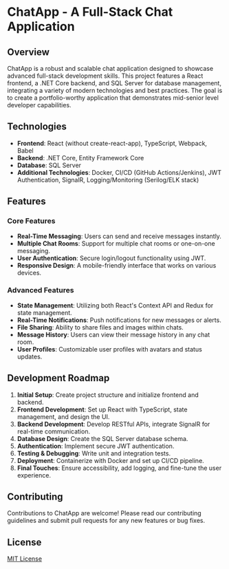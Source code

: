 # ChatApp - A Full-Stack Chat Application

## Overview
ChatApp is a robust and scalable chat application designed to showcase advanced full-stack development skills. This project features a React frontend, a .NET Core backend, and SQL Server for database management, integrating a variety of modern technologies and best practices. The goal is to create a portfolio-worthy application that demonstrates mid-senior level developer capabilities.

## Technologies
- **Frontend**: React (without create-react-app), TypeScript, Webpack, Babel
- **Backend**: .NET Core, Entity Framework Core
- **Database**: SQL Server
- **Additional Technologies**: Docker, CI/CD (GitHub Actions/Jenkins), JWT Authentication, SignalR, Logging/Monitoring (Serilog/ELK stack)

## Features
### Core Features
- **Real-Time Messaging**: Users can send and receive messages instantly.
- **Multiple Chat Rooms**: Support for multiple chat rooms or one-on-one messaging.
- **User Authentication**: Secure login/logout functionality using JWT.
- **Responsive Design**: A mobile-friendly interface that works on various devices.

### Advanced Features
- **State Management**: Utilizing both React's Context API and Redux for state management.
- **Real-Time Notifications**: Push notifications for new messages or alerts.
- **File Sharing**: Ability to share files and images within chats.
- **Message History**: Users can view their message history in any chat room.
- **User Profiles**: Customizable user profiles with avatars and status updates.

## Development Roadmap
1. **Initial Setup**: Create project structure and initialize frontend and backend.
2. **Frontend Development**: Set up React with TypeScript, state management, and design the UI.
3. **Backend Development**: Develop RESTful APIs, integrate SignalR for real-time communication.
4. **Database Design**: Create the SQL Server database schema.
5. **Authentication**: Implement secure JWT authentication.
6. **Testing & Debugging**: Write unit and integration tests.
7. **Deployment**: Containerize with Docker and set up CI/CD pipeline.
8. **Final Touches**: Ensure accessibility, add logging, and fine-tune the user experience.

## Contributing
Contributions to ChatApp are welcome! Please read our contributing guidelines and submit pull requests for any new features or bug fixes.

## License
[MIT License](LICENSE)
